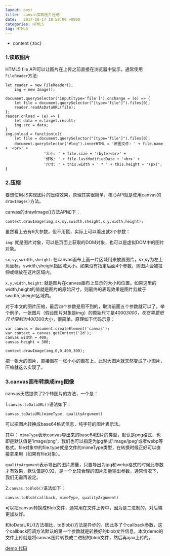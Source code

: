 ```yaml
---
layout: post
title:  canvas实现图片压缩
date:   2017-10-17 18:58:00 +0800
categories: HTML5
tag: HTML5
---
```


* content
{:toc}

### 1.读取图片

HTML5 file API可以让图片在上传之前直接在浏览器中显示，通常使用`FileReader`方法:

```
let reader = new FileReader();
	img = new Image();

document.querySelector("input[type='file']").onchange = (e) => {
	let file = document.querySelector("[type='file']").files[0];
	reader.readAsDataURL(file);
};
reader.onload = (e) => {
	let data = e.target.result;
	img.src = data;
}
img.onload = function(e){
	let file = document.querySelector("[type='file']").files[0];
	document.querySelector("#log").innerHTML = '原图文件: ' + file.name + '<br>' +
                 '大小: ' + file.size + '(byte)<br>' +
                 '修改: ' + file.lastModifiedDate + '<br>' +
                 '尺寸: ' + this.width + ' * ' + this.height + '(px)';
}
```

### 2.压缩

要想使用JS实现图片的压缩效果，原理其实很简单，核心API就是使用canvas的`drawImage()`方法。

canvas的drawImage()方法API如下：

	context.drawImage(img,sx,sy,swidth,sheight,x,y,width,height);

虽然看上去有9大参数，但不用慌，实际上可以看出就3个参数：

`img`:
就是图片对象，可以是页面上获取的DOM对象，也可以是虚拟DOM中的图片对象。

`sx,sy,swidth,sheight`:
在canvas画布上画一片区域用来放置图片，sx,sy为左上角坐标，swidth,sheight指区域大小。如果没有指定后面4个参数，则图片会被拉伸或缩放在这片区域内。

`x,y,width,height`:
就是图片在canvas画布上显示的大小和位置。如果这里的width,height的值就是图片的原始尺寸，则最终的表现效果是图片剪裁于swidth,sheight区域内。

对于本文的图片压缩，最后四个参数是用不到的，取消前面五个参数就可以了。举个例子，一张图片（假设图片对象是img）的原始尺寸是4000*3000，现在需要把尺寸限制为400*300大小，很简单，原理如下代码示意：

```
var canvas = document.createElement('canvas');
var context = canvas.getContext('2d');
canvas.width = 400;
canvas.height = 300;

context.drawImage(img,0,0,400,300);
```

把一张大的图片，直接画在一张小小的画布上。此时大图片就天然变成了小图片，压缩就这么实现了。

### 3.canvas画布转换成img图像

canvas天然提供了2个转图片的方法，一个是：

1.`canvas.toDataURL()`语法如下：

	canvas.toDataURL(mimeType, qualityArgument)

可以把图片转换成base64格式信息，纯字符的图片表示法。

其中：
`mimeType`表示canvas导出来的base64图片的类型，默认是png格式，也即是默认值是'image/png'，我们也可以指定为jpg格式'image/jpeg'或者webp等格式。file对象中的file.type就是文件的mimeType类型，在转换时候正好可以直接拿来用（如果有file对象）。

`qualityArgument`表示导出的图片质量，只要导出为jpg和webp格式的时候此参数才有效果，默认值是0.92，是一个比较合理的图片质量输出参数，通常情况下，我们无需再设定。

2.`canvas.toBlob()`语法如下：

	canvas.toBlob(callback, mimeType, qualityArgument)

可以把canvas转换成Blob文件，通常用在文件上传中，因为是二进制的，对后端更加友好。

和toDataURL()方法相比，toBlob()方法是异步的，因此多了个callback参数，这个callback回调方法默认的第一个参数就是转换好的blob文件信息，本文demo的文件上传就是将canvas图片转换成二进制的blob文件，然后再ajax上传的。

[demo 代码](https://github.com/peiyanhuang/learn/blob/master/html5/canvas/sgImg.html)